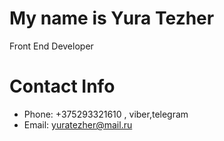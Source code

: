 # My name is Yura Tezher
Front End Developer
# Contact Info 
- Phone: +375293321610 , viber,telegram
- Email: yuratezher@mail.ru  
